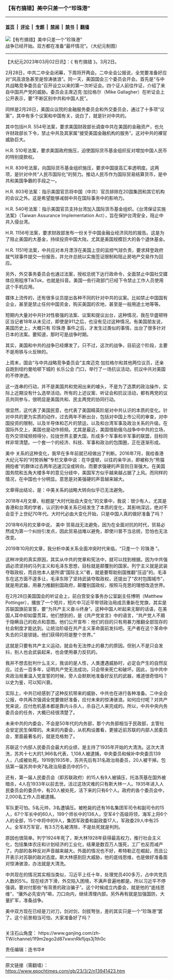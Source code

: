 ### 【有冇搞错】美中只差一个“珍珠港”

---

#### [首页](../../../..?n13941423) &nbsp;|&nbsp; [评论](../../../../../epoch-comment?n13941423) &nbsp;|&nbsp; [专题](../../../../../epoch-special?n13941423) &nbsp;|&nbsp; [禁闻](../../../../../epoch-news?n13941423) &nbsp;|&nbsp; [禁书](../../../../../books?n13941423) &nbsp;|&nbsp; [翻墙](https://github.com/gfw-breaker/nogfw/blob/master/README.md?n13941423)


<div><img alt="【有冇搞错】美中只差一个“珍珠港”" class="attachment-djy_600_400 size-djy_600_400 wp-post-image" src="https://i.epochtimes.com/assets/uploads/2023/03/id13941486-89e3f23f8342ddabcd1ff839f17341d4-600x400.jpg"/>
<div class="caption">
 战争已经开始。双方都在准备“最坏情况”。（大纪元制图）
</div></div><hr/><div class="post_content" id="artbody" itemprop="articleBody">
 <!-- article content begin -->
 <p>
  【大纪元2023年03月02日讯】：《
  <ok href="https://www.epochtimes.com/gb/tag/%E6%9C%89%E5%86%87%E6%90%9E%E9%94%99.html">
   有冇搞错
  </ok>
  》。3月2日。
 </p>
 <p>
  2月28日，中共二中全会闭幕，下周将开两会。二中全会公报说，全党要准备好应对“风高浪急甚至是惊涛骇浪”。同一天，美国国会三个委员会开会。首先是“与中共战略竞争委员会”召开设立以来的第一次听证会。四个证人前往作证，介绍了来自中国共产党的威胁。委员会主席迈克‧加拉格尔（Mike Gallagher）在听证会上公开表示，要“不断区别中共和中国人民”。
 </p>
 <p>
  同样是2月28日，美国众议院的金融服务委员会和外交委员会，通过了十多项“议案”，其中有多个议案和中国有关，说白了，就是针对中共的。
 </p>
 <p>
  其中包括H.R. 554号法案，要求美国财政部长调查中共在美国的金融资产，也允许财政部长下令，禁止中共及其家属“接受美国金融机构的服务”。这对中共的裸官威胁巨大。
 </p>
 <p>
  H.R. 510号法案，要求美国政府施压，迫使国际货币基金组织反对增加中国人民币的特别提款权。
 </p>
 <p>
  H.R. 839号法案，向国际货币基金组织施压，要求中国提高汇率透明度。这两项，是针对中共“人民币国际化”的努力。推动人民币作为国际贸易结算货币，是中共和美国争霸的手段之一。
 </p>
 <p>
  H.R. 803号法案：指示美国官员将中国（中共）官员排除在20国集团和其它机构的会议之外。这是希望能够减弱中共在国际事务中的影响力。
 </p>
 <p>
  H.R. 540号法案：指示美国官员支持台湾加入国际货币基金组织。《台湾保证实施法案》（Taiwan Assurance Implementation Act），旨在保护台湾安全，阻止中共入侵台湾。
 </p>
 <p>
  H.R. 1156号法案，要求财政部发布一份关于中国金融业经济风险的报告。这是为了阻止美国的大基金，持续投资中国大陆，尤其是美国规模巨大的各个退休基金。
 </p>
 <p>
  H.R. 1151号法案，中共应对本月漂浮在美国上空的监控气球负责，要求拜登政府就气球事件提交一份报告，并允许总统以实施签证限制和阻止房地产交易作为回应。
 </p>
 <p>
  另外，外交事务委员会也通过法案，授权总统下达行政命令，全面禁止中国社交媒体应用程序TikTok，也就是抖音。美国一些行政部门已经下令禁止工作人员使用这个手机应用。
 </p>
 <p>
  媒体上流传的，还有很多议员提出各种不同的针对中共的议案。比如禁止中国国有企业，甚至是禁止任何中国资金，购买美国的农地，甚至是一般用途土地等等。
 </p>
 <p>
  短期内大量对中共针对性极强的法案、议案和提议出台，这种情况，我在华盛顿特区当记者18年从未见过，即使是911之后，也没有见过这种情况。有美国朋友说，美国历史上，大概只有
  <ok href="https://www.epochtimes.com/gb/tag/%E7%8F%8D%E7%8F%A0%E6%B8%AF.html">
   珍珠港
  </ok>
  事件之后，才发生过类似的事情，出台了很多针对日本的法案。要知道，那时可是战争时期。
 </p>
 <p>
  其实，美国和中共的战争已经爆发了。只不过，这次的战争，目前这个阶段，主要不是用铁与火反映的。
 </p>
 <p>
  上周末，国会“与中共战略竞争委员会”主席迈克‧加拉格尔和其他两位议员，还亲自跑到纽约曼哈顿下城的
  <ok href="https://www.epochtimes.com/gb/tag/%E9%95%BF%E4%B9%90%E5%85%AC%E4%BC%9A.html">
   长乐公会
  </ok>
  门口，举行了一场抗议活动，抗议中共对美国的不停渗透。
 </p>
 <p>
  这一连串的行动，并不是美国共和党闹出来的噱头，不是为了选票的政治操作，实际上近期没有什么选举活动。所有的上述议案、听证会和抗议活动，都有两党的议员共同参与，很明显是美国共和、民主两党的协同行动。
 </p>
 <p>
  很显然，这代表了美国民意，也代表了美国精英阶层对中共认识的本质的变化。针对中共的更为实质的动作，过去两年不断出台，包括对中国上市公司的审查，对中国投资的限制，以及半导体和芯片的禁运，以及和台湾军事及政治关系的升级。在国际外交上，美国也是动作频频。尤其是最近，美国借助俄乌战争中中共的立场，在外交领域频频得分，拉拢世界主要大国，形成多个军事和半军事的联盟，目标同样非常清楚。一个套一个的经济、科技、军事和政治的包围圈，正在逐渐形成。
 </p>
 <p>
  <ok href="https://www.epochtimes.com/gb/tag/%E7%BE%8E%E4%B8%AD.html">
   美中
  </ok>
  关系的这种变化，我早在多年前就已经做出了判断。2016年7月，我给香港大纪元写的“时势拆解”专栏文章中说：在华盛顿，以往的亲华派，即被称为“熊猫拥抱者”的群体过去两年迅速沉没或转向，而要求强硬的声音则日渐强大。在美国国务院和五角大楼多年的意见分歧中，美国军方似乎越来越占据了上风。而同样的情况，在中国也十分明显。意思是对美强硬的声音越来越大。
 </p>
 <p>
  文章得出结论，是：中美关系的战略大转向似乎已无法避免。
 </p>
 <p>
  2018年4月文章，标题是“大时代始自大变化”的文章中，我说：很少有人，尤其是香港和台湾的学者，认识到中美关系已经发生了本质的变化，其影响深远，绝对不会亚于上世纪70年代。大时代必由大变化开始，只是中国人真的做好准备了吗？
 </p>
 <p>
  2018年6月的文章中说，
  <ok href="https://www.epochtimes.com/gb/tag/%E7%BE%8E%E4%B8%AD.html">
   美中
  </ok>
  贸易战无法避免，因为在全面对抗的时代，贸易必然成为第一个纠纷引发点，因此贸易战难以避免，即使川普不当总统，恐怕也无法改变。
 </p>
 <p>
  2019年10月的文章，我分析中美关系全面冲突时代来临，“只差一个
  <ok href="https://www.epochtimes.com/gb/tag/%E7%8F%8D%E7%8F%A0%E6%B8%AF.html">
   珍珠港
  </ok>
  ”。
 </p>
 <p>
  这种冲突的真实原因，其实从中共的党章和宪法中，就可以找到根据。因为中共强调必须坚持的马列主义和毛泽东思想，目标就是颠覆别的国家。列宁主义就是武装夺取政权，而且他本人是所谓“国际主义”者，就是要帮助别国推翻“压迫”的。毛泽东在这方面不遑多让，毛泽东除了坚持武装夺取政权，还提出了“农村包围城市”，就是用武器，用暴力推翻别国政府，颠覆别国政权，按照马克思的理想改造世界。
 </p>
 <p>
  在2月28日美国国会的听证会上，前白宫安全事务办公室副主任博明（Matthew Pottinger），播放了一个短片，短片中习近平带领政治局成员重新在党旗，其实是苏联国旗前宣誓，要“为共产主义奋斗终身”。这种中国人听起来无聊的话语，在美国人耳中却如雷贯耳，他们想到的，是《共产党宣言》中的语言，“共产党人不屑于隐瞒自己的观点和意图。他们公开宣布：他们的目的只有用暴力推翻全部现存的社会制度才能达到。让统治阶级在共产主义革命面前发抖吧。无产者在这个革命中失去的只是锁链。他们获得的将是整个世界。”
 </p>
 <p>
  这就是只要有共产主义运动，就会有无法停止的暴力的原因。但别人不是只会发抖，别人也会武装起来，也会使用暴力反抗的。
 </p>
 <p>
  我并不想去批判什么主义，我谈的是人性，人类遭遇威胁时，必定会产生的自然反应。过去一百多年，证明共产党无法成功，只会带来死亡和破坏。因此，当中共中央政治局重温入党宣誓的时候，旁人会默默地准备好反抗的武器，难道很奇怪吗？以史为鉴，可以知兴衰。
 </p>
 <p>
  实际上，中共已经感到了这种反抗带来的威胁，中共也在进行各种准备。二中全会公报，中共再次强调全党要做好准备，应付未来的惊涛骇浪。如何应付呢？对共产党来说，应付危机基本都是靠内斗杀人，杀自己人来完成的。所以，中共中央内务委员会的任务，大概已经很清楚了。
 </p>
 <p>
  未来中共的内委会，不会是50年代的内务部，那个内务部相当于民政部，主管社会安定民生保障的。未来的内委会，从机构设置看，更接近前苏联的内部人民委员会，里面最著名的，就是克格勃了。
 </p>
 <p>
  苏联这个内部人民委员会最大的业绩，是主持了1935年开始的大清洗。这次大清洗，苏共十七大的1,966名代表，1,108人被逮捕，中央委员和候补中央委员139人，八成被处死。1919到1935年，苏共先后有31名政治局委员，20人被干掉。包括第一届苏共中央7名政治局委员中的5个。
 </p>
 <p>
  还有，第一届人民委员会（即苏联政府）的15人有9人被镇压，托洛茨基在国外被暗杀，4人在1933年以前去世。活过这场灾难的只有斯大林一人。1935年进入人民委员会的委员中，有20人被处死，活下来的只有6个人。政府的各个委员会中，2,000名工作人员被逮捕。
 </p>
 <p>
  军队更可怕。5名元帅，3名遭镇压。被枪毙的还有16名集团军司令和副司令的15人，67个军长中的60人，199个师长中的136人，空军4个高级将领，海军上将6个人的全部，15个中将中的9人，集团军政委和副政委17人，军政委29人中有25人。全军8万军官，有3.5万名被清除，不是处死就是判刑。
 </p>
 <p>
  原因也很简单。列宁1924年死了，斯大林1928年获得最高权力，推行社会主义化，包括集体农庄和计划经济的工业化，结果是数百万人饿死，工厂也反而减产了。内部的各种反对声音越来越大。外面的情况也不好，希特勒正在崛起，而且公开表示对苏联的敌对态度。斯大林感到巨大威胁，他的底线思维，也是做好准备面对惊涛骇浪，办法就是大清洗。
 </p>
 <p>
  中共现在的情况其实相当类似，习近平上任十年，处理党员400多万，占中共党员人数的5%。现在经济下滑，外交陷入困境，不满声音遍地都是。所以习近平不停强调，要对付那些“有背景的政治骗子”。这个时候成立内委会，就是他的“底线思维”，“攘外必先安内”嘛，刀口向内，继续清理内部。另外再有就是加强国防，大量扩军，准备战争。
 </p>
 <p>
  美中双方现在已经是刀对刀，剑对剑，剑拔弩张，差的其实只是一个“珍珠港”罢了。这个前景相当可怕，大家准备好了吗？
 </p>
 <p>
  <ok href="https://i.epochtimes.com/assets/uploads/2020/06/WhatsApp-Image-2020-02-25-at-7.05.58-AM-5-e1591716028541.jpeg">
   <img alt="" class="aligncenter size-large wp-image-12173417" src="https://i.epochtimes.com/assets/uploads/2020/06/WhatsApp-Image-2020-02-25-at-7.05.58-AM-5-600x337.jpeg"/>
  </ok>
 </p>
 <p>
  关注石山角度：
  <ok href="https://www.ganjing.com/zh-TW/channel/1f9m2ego2d87xwxnRkfIjqs3j1th0c">
   https://www.ganjing.com/zh-TW/channel/1f9m2ego2d87xwxnRkfIjqs3j1th0c
  </ok>
 </p>
 <p>
  责任编辑：连书华#
 </p>
 <!-- article content end -->
 <div id="below_article_ad">
 </div>
</div>


---

原文链接（需翻墙）：https://www.epochtimes.com/gb/23/3/2/n13941423.htm